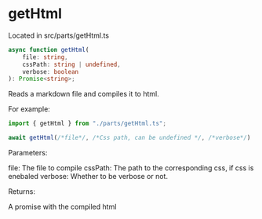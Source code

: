 # getHtml

Located in src/parts/getHtml.ts

```ts
async function getHtml(
    file: string,
    cssPath: string | undefined,
    verbose: boolean
): Promise<string>;
```

Reads a markdown file and compiles it to html.

For example:

```ts
import { getHtml } from "./parts/getHtml.ts";

await getHtml(/*file*/, /*Css path, can be undefined */, /*verbose*/)
```

Parameters:

file: The file to compile
cssPath: The path to the corresponding css, if css is enebaled
verbose: Whether to be verbose or not.

Returns:

A promise with the compiled html
